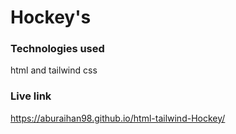 # Hockey's
### Technologies used
html and tailwind css
### Live link
https://aburaihan98.github.io/html-tailwind-Hockey/
